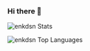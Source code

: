 ### Hi there 👋

<!--
**enkdsn/enkdsn** is a ✨ _special_ ✨ repository because its `README.md` (this file) appears on your GitHub profile.

Here are some ideas to get you started:

- 🔭 I’m currently working on ...
- 🌱 I’m currently learning ...
- 👯 I’m looking to collaborate on ...
- 🤔 I’m looking for help with ...
- 💬 Ask me about ...
- 📫 How to reach me: ...
- 😄 Pronouns: ...
- ⚡ Fun fact: ...
-->

![enkdsn Stats](https://github-readme-stats.vercel.app/api?username=enkdsn&show_icons=true&theme=radical)


![enkdsn Top Languages](https://github-readme-stats.vercel.app/api/top-langs/?username=enkdsn)


